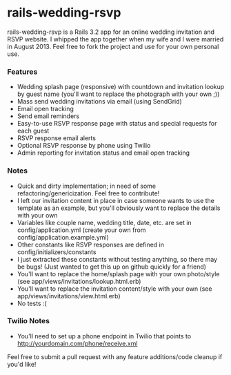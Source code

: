 rails-wedding-rsvp
==================

rails-wedding-rsvp is a Rails 3.2 app for an online wedding invitation and RSVP website. I whipped the app together when my wife and I were married in August 2013. Feel free to fork the project and use for your own personal use.

### Features

- Wedding splash page (responsive) with countdown and invitation lookup by guest name (you'll want to replace the photograph with your own ;))
- Mass send wedding invitations via email (using SendGrid)
- Email open tracking
- Send email reminders
- Easy-to-use RSVP response page with status and special requests for each guest
- RSVP response email alerts
- Optional RSVP response by phone using Twilio
- Admin reporting for invitation status and email open tracking

### Notes

- Quick and dirty implementation; in need of some refactoring/genericization. Feel free to contribute!
- I left our invitation content in place in case someone wants to use the template as an example, but you'll obviously want to replace the details with your own
- Variables like couple name, wedding title, date, etc. are set in config/application.yml (create your own from config/application.example.yml)
- Other constants like RSVP responses are defined in config/initializers/constants
- I just extracted these constants without testing anything, so there may be bugs! (Just wanted to get this up on github quickly for a friend)
- You'll want to replace the home/splash page with your own photo/style (see app/views/invitations/lookup.html.erb)
- You'll want to replace the invitation content/style with your own (see app/views/invitations/view.html.erb)
- No tests :(

### Twilio Notes

- You'll need to set up a phone endpoint in Twilio that points to http://yourdomain.com/phone/receive.xml

Feel free to submit a pull request with any feature additions/code cleanup if you'd like!
